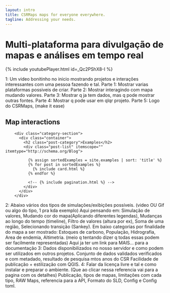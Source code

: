 ```yaml
---
layout: intro
title: CSRMaps maps for everyone everywhere.
tagline: Addressing your needs.
---
```



# Multi-plataforma para divulgação de mapas e análises em tempo real

{% include youtubePlayer.html id=_Qc2PShX8-I %}

1: Um video bonitinho no inicio mostrando projetos e interações interessantes com uma pessoa fazendo e tal.
    Parte 1:
        Mostrar varias plataformas possiveis de criar.
    Parte 2:
        Mostrar interagindo com mapa mudando valores.
    Parte 3:
        Mostrar q ja tem dados, mas q pode mostrar outras fontes.
    Parte 4:
        Mostrar q pode usar em qlqr projeto.
    Parte 5:
        Logo do CSRMaps, (make it ease)
        
## Map interactions

        <div class="category-section">
          <div class="container">
            <h2 class="post-category">Examples</h2>
            <div class="post-list" itemscope="" itemtype="http://schema.org/Blog">

              {% assign sortedExamples = site.examples | sort: 'title' %}
              {% for post in sortedExamples %}
                {% include card.html %}
              {% endfor %}

              <!-- {% include pagination.html %} -->
            </div>
          </div>
        </div>

2: Abaixo vários dos tipos de simulações/exibições possíveis. (video OU Gif ou algo do tipo, 1 pra kda exemplo)
    Aqui pensando em: Simulação de valores, Mudando cor do mapa(Aplicando diferentes legendas), Mudanças ao longo do tempo (timeline), Filtro de valores (altura por ex), Soma de uma região, Selecionando transição (Sankey).
    Em baixo categorias por finalidade do mapa a ser mostrado: Estoques de carbono, População, Hidrografia, Area de endemia, Altimetria. (meio q tentando dizer q todas essas podem ser facilmente representadas)
    Aqui ja ter um link para MAIS... para a documentação
3: Dados disponibilizados no nosso servidor e como podem ser utilizados em outros projetos.
    Conjunto de dados validados verificados e com metadado, resultado de pesquisa mtos anos do CSR
    Facilidade de publicação + estilização com QGIS.
4: Falar da licença livre e tal e como instalar e preparar o ambiente. (Que ao clicar nessa referencia vai para a pagina com os detalhes)
    Publicação, tipos de mapas, limitações com cada tipo, RAW Maps, referencia para a API, Formato do SLD, Config e Config toml.

